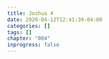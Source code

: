 ```yaml
---
title: Joshua 4
date: 2020-04-12T12:41:39-04:00
categories: []
tags: []
chapter: "004"
inprogress: false
---
```


